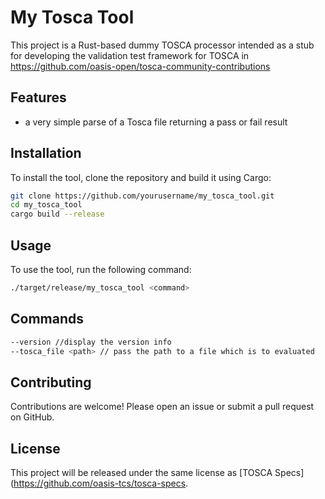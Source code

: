 # My Tosca Tool

This project is a Rust-based dummy TOSCA processor intended as a stub for developing the validation test framework for TOSCA in https://github.com/oasis-open/tosca-community-contributions

## Features

- a very simple parse of a Tosca file returning a pass or fail result

## Installation

To install the tool, clone the repository and build it using Cargo:

```sh
git clone https://github.com/yourusername/my_tosca_tool.git
cd my_tosca_tool
cargo build --release
```

## Usage

To use the tool, run the following command:

```sh
./target/release/my_tosca_tool <command>
```

## Commands

```sh
--version //display the version info
--tosca_file <path> // pass the path to a file which is to evaluated
```

## Contributing

Contributions are welcome! Please open an issue or submit a pull request on GitHub.

## License

This project will be released under the same license as [TOSCA Specs](https://github.com/oasis-tcs/tosca-specs.

